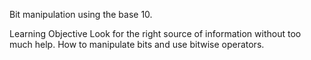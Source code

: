 Bit manipulation using the base 10.

Learning Objective Look for the right source of information without too much help. How to manipulate bits and use bitwise operators.
